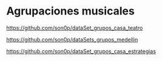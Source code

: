 Agrupaciones musicales
======================

https://github.com/son0p/dataSet_grupos_casa_teatro

https://github.com/son0p/dataSets_grupos_medellin

https://github.com/son0p/dataSet_grupos_casa_estrategias
